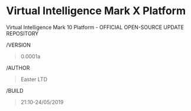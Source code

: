 # Virtual Intelligence Mark X Platform
Virtual Intelligence Mark 10 Platform - OFFICIAL OPEN-SOURCE UPDATE REPOSITORY

/VERSION 
>0.0001a

/AUTHOR 
>Easter LTD

/BUILD 
>21:10-24/05/2019
